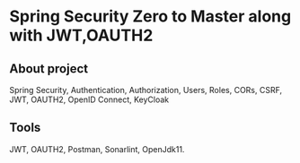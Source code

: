 # Spring Security Zero to Master along with JWT,OAUTH2

## About project
Spring Security, Authentication, Authorization, Users, Roles, CORs, CSRF, JWT, OAUTH2, OpenID Connect, KeyCloak

## Tools
JWT, OAUTH2, Postman, Sonarlint, OpenJdk11.

